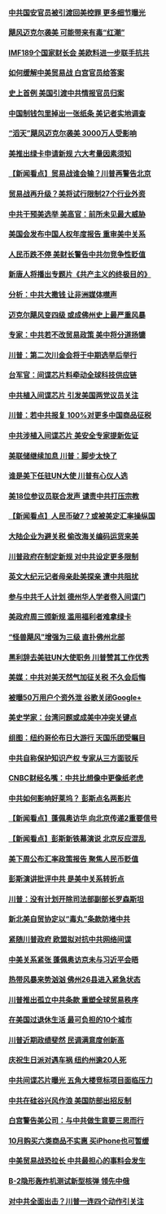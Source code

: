 #### [中共国安官员被引渡回美控罪 更多细节曝光](../pages/nsc412/n10775561.md?t=10111232) 

#### [飓风迈克尔袭美 可能带来有毒“红潮”](../pages/nsc412/n10776149.md?t=10111232) 

#### [IMF189个国家财长会 美欧料进一步联手抗共](../pages/nsc412/n10775397.md?t=10111232) 

#### [如何缓解中美贸易战 白宫官员给答案](../pages/nsc412/n10775590.md?t=10111232) 

#### [史上首例 美国引渡中共情报官员归案](../pages/nsc412/n10775224.md?t=10111232) 

#### [中国制钱包里掉出一张纸条 美记者实地调查](../pages/nsc412/n10775105.md?t=10111232) 

#### [“滔天”飓风迈克尔袭美 3000万人受影响](../pages/nsc412/n10775248.md?t=10111232) 

#### [美推出绿卡申请新规 六大考量因素须知](../pages/nsc412/n10774920.md?t=10111232) 

#### [【新闻看点】贸易战谁会输？川普再警告北京](../pages/nsc412/n10774769.md?t=10111232) 

#### [贸易战再升级？美将试行限制27个行业外资](../pages/nsc412/n10774978.md?t=10111232) 

#### [中共干预美选举 美高官：前所未见最大威胁](../pages/nsc412/n10774924.md?t=10111232) 

#### [美国会发布中国人权年度报告 重审美中关系](../pages/nsc412/n10774917.md?t=10111232) 

#### [人民币跌不停 美财长警告中共勿竞争性贬值](../pages/nsc412/n10774778.md?t=10111232) 

#### [新唐人将播出专题片《共产主义的终极目的》](../pages/nsc412/n10767004.md?t=10111232) 

#### [分析：中共大撒钱 让非洲媒体噤声](../pages/nsc412/n10772349.md?t=10111232) 

#### [迈克尔飓风变四级 或成佛州史上最严重风暴](../pages/nsc412/n10774142.md?t=10111232) 

#### [专家：中共若不改贸易政策 美中将分道扬镳](../pages/nsc412/n10773996.md?t=10111232) 

#### [川普：第二次川金会将于中期选举后举行](../pages/nsc412/n10773708.md?t=10111232) 

#### [台军官：间谍芯片料牵动全球科技供应链](../pages/nsc412/n10772822.md?t=10111232) 

#### [中共植入间谍芯片 引发美国两党议员关注](../pages/nsc412/n10773424.md?t=10111232) 

#### [川普：若中共报复 100%对更多中国商品征税](../pages/nsc412/n10773067.md?t=10111232) 

#### [中共涉植入间谍芯片 美安全专家提新佐证](../pages/nsc412/n10773174.md?t=10111232) 

#### [美联储继续加息 川普：脚步太快了](../pages/nsc412/n10773095.md?t=10111232) 

#### [谁是美下任驻UN大使 川普有心仪人选](../pages/nsc412/n10772974.md?t=10111232) 

#### [美18位参议员联合发声 谴责中共打压宗教](../pages/nsc412/n10767290.md?t=10111232) 

#### [【新闻看点】人民币破7？或被美定汇率操纵国](../pages/nsc412/n10772384.md?t=10111232) 

#### [大陆企业为避关税 偷改海关编码运货来美](../pages/nsc412/n10772734.md?t=10111232) 

#### [川普政府在制定新规 对中共设定更多限制](../pages/nsc412/n10772785.md?t=10111232) 

#### [英文大纪元记者母亲赴美探亲 遭中共阻扰](../pages/nsc412/n10772575.md?t=10111232) 

#### [参与中共千人计划 德州华人学者卷入间谍门](../pages/nsc412/n10772595.md?t=10111232) 

#### [美政府周三颁新规 滥用福利者难拿绿卡](../pages/nsc412/n10772436.md?t=10111232) 

#### [“怪兽飓风”增强为三级 直扑佛州北部](../pages/nsc412/n10772352.md?t=10111232) 

#### [黑利辞去美驻UN大使职务 川普赞其工作优秀](../pages/nsc412/n10772371.md?t=10111232) 

#### [美媒：中共对美天然气加征关税 不久会后悔](../pages/nsc412/n10771687.md?t=10111232) 

#### [被曝50万用户个资外泄 谷歌关闭Google+](../pages/nsc412/n10770839.md?t=10111232) 

#### [美史学家：台湾问题或成美中冲突关键点](../pages/nsc412/n10771318.md?t=10111232) 

#### [组图：纽约哥伦布日大游行 天国乐团受瞩目](../pages/nsc412/n10770597.md?t=10111232) 

#### [中共自称保护知识产权 专家从三方面驳斥](../pages/nsc412/n10770284.md?t=10111232) 

#### [CNBC财经名嘴：中共比想像中更像纸老虎](../pages/nsc412/n10770794.md?t=10111232) 

#### [中共如何影响好莱坞？ 彭斯点名两影片](../pages/nsc412/n10751048.md?t=10111232) 

#### [【新闻看点】蓬佩奥访华 向北京传递2重要信号](../pages/nsc412/n10770311.md?t=10111232) 

#### [【新闻看点】彭斯新铁幕演说 北京反应混乱](../pages/nsc412/n10770106.md?t=10111232) 

#### [美下周公布汇率政策报告 聚焦人民币贬值](../pages/nsc412/n10770338.md?t=10111232) 

#### [彭斯演讲批评中共 是美中关系转折点](../pages/nsc412/n10770135.md?t=10111232) 

#### [川普：没有计划开除司法部副部长罗森斯坦](../pages/nsc412/n10770158.md?t=10111232) 

#### [新北美自贸协定以“毒丸”条款防堵中共](../pages/nsc412/n10770165.md?t=10111232) 

#### [紧随川普政府 欧盟拟对抗中共网络间谍](../pages/nsc412/n10770155.md?t=10111232) 

#### [中美关系紧张 蓬佩奥访京未与习近平会晤](../pages/nsc412/n10770076.md?t=10111232) 

#### [热带风暴来势汹汹 佛州26县进入紧急状态](../pages/nsc412/n10769706.md?t=10111232) 

#### [川普推出孤立中共条款 重塑全球贸易秩序](../pages/nsc412/n10767738.md?t=10111232) 

#### [在美国过退休生活 最可负担的10个城市](../pages/nsc412/n10765527.md?t=10111232) 

#### [川普近期政绩斐然 民调满意度创新高](../pages/nsc412/n10767124.md?t=10111232) 

#### [庆祝生日派对遇车祸 纽约州逾20人死](../pages/nsc412/n10767006.md?t=10111232) 

#### [中共间谍芯片曝光 五角大楼竞标项目面临压力](../pages/nsc412/n10767062.md?t=10111232) 

#### [中共在硅谷兴风作浪 美国防部出招反制](../pages/nsc412/n10766985.md?t=10111232) 

#### [白宫警告美公司：与中共做生意要三思而行](../pages/nsc412/n10766026.md?t=10111232) 

#### [10月购买六类商品不实惠 买iPhone也可暂缓](../pages/nsc412/n10764637.md?t=10111232) 

#### [中美贸易战恐拉长 中共最担心的事料会发生](../pages/nsc412/n10765864.md?t=10111232) 

#### [B-2隐形轰炸机测试新型核弹 领先中俄](../pages/nsc412/n10764610.md?t=10111232) 

#### [对中共全面出击？川普一连四个动作引关注](../pages/nsc412/n10765620.md?t=10111232) 

